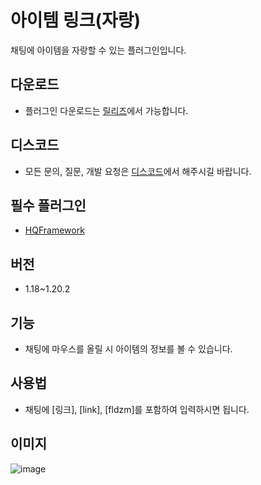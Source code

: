 # 아이템 링크(자랑)
채팅에 아이템을 자랑할 수 있는 플러그인입니다.

## 다운로드
* 플러그인 다운로드는 [릴리즈](https://github.com/HQService/HQItemLink/releases)에서 가능합니다.

## 디스코드
* 모든 문의, 질문, 개발 요청은 [디스코드](https://discord.gg/hqservice)에서 해주시길 바랍니다.

## 필수 플러그인
*  [HQFramework](https://github.com/HQService/HQFramework)

## 버전
* 1.18~1.20.2

## 기능
* 채팅에 마우스를 올릴 시 아이템의 정보를 볼 수 있습니다.

## 사용법
* 채팅에 [링크], [link], [fldzm]를 포함하여 입력하시면 됩니다.

## 이미지
![image](https://github.com/HQService/HQItemLink/assets/100404990/5e0ffbf4-db4a-4714-93fc-c7c889263f2e)
